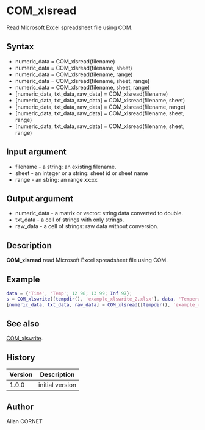 

# COM_xlsread

Read Microsoft Excel spreadsheet file using COM.

## Syntax

- numeric_data = COM_xlsread(filename)
- numeric_data = COM_xlsread(filename, sheet)
- numeric_data = COM_xlsread(filename, range)
- numeric_data = COM_xlsread(filename, sheet, range)
- numeric_data = COM_xlsread(filename, sheet, range)
- [numeric_data, txt_data, raw_data] = COM_xlsread(filename)
- [numeric_data, txt_data, raw_data] = COM_xlsread(filename, sheet)
- [numeric_data, txt_data, raw_data] = COM_xlsread(filename, range)
- [numeric_data, txt_data, raw_data] = COM_xlsread(filename, sheet, range)
- [numeric_data, txt_data, raw_data] = COM_xlsread(filename, sheet, range)

## Input argument

 - filename - a string: an existing filename.
 - sheet - an integer or a string: sheet id or sheet name
 - range - an string: an range xx:xx

## Output argument

 - numeric_data - a matrix or vector: string data converted to double.
 - txt_data - a cell of strings with only strings.
 - raw_data - a cell of strings: raw data without conversion.

## Description


  <description><b>COM_xlsread</b> read Microsoft Excel spreadsheet file using COM.</description>


## Example

```matlab
data = {'Time', 'Temp'; 12 98; 13 99; Inf 97};
s = COM_xlswrite([tempdir(), 'example_xlswrite_2.xlsx'], data, 'Temperatures');
[numeric_data, txt_data, raw_data] = COM_xlsread([tempdir(), 'example_xlswrite_2.xlsx'])
```

## See also

[COM_xlswrite](COM_xlswrite.md).
## History

|Version|Description|
|------|------|
|1.0.0|initial version|


## Author

Allan CORNET



